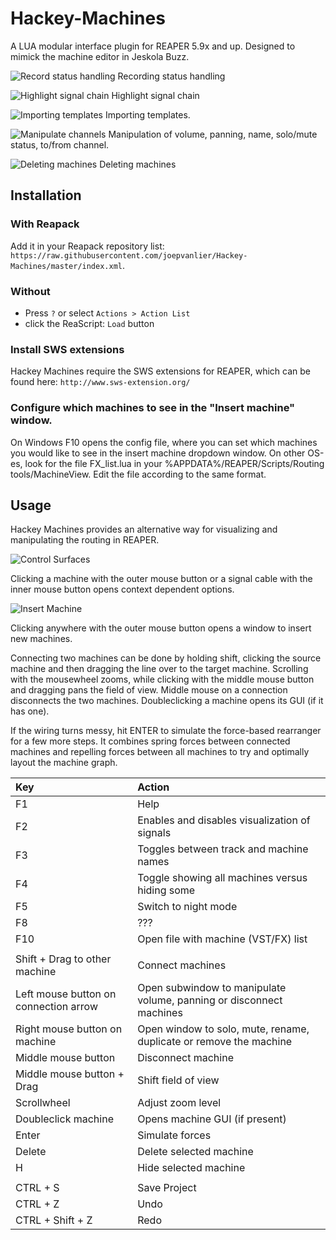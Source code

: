 # Hackey-Machines
A LUA modular interface plugin for REAPER 5.9x and up. Designed to mimick the machine editor in Jeskola Buzz.

![Record status handling](https://i.imgur.com/S2ZVhti.gif)
Recording status handling

![Highlight signal chain](https://i.imgur.com/llYLrCr.gif)
Highlight signal chain

![Importing templates](https://i.imgur.com/WaQWCRC.gif)
Importing templates.

![Manipulate channels](https://i.imgur.com/jKxfOnN.gif)
Manipulation of volume, panning, name, solo/mute status, to/from channel.

![Deleting machines](https://i.imgur.com/bUEdAUR.gif)
Deleting machines

## Installation
### With Reapack
Add it in your Reapack repository list: `https://raw.githubusercontent.com/joepvanlier/Hackey-Machines/master/index.xml`.

### Without
- Press `?` or select `Actions > Action List`
- click the ReaScript: `Load` button

### Install SWS extensions
Hackey Machines require the SWS extensions for REAPER, which can be found here: `http://www.sws-extension.org/`

### Configure which machines to see in the "Insert machine" window.
On Windows F10 opens the config file, where you can set which machines you would like to see in the insert machine dropdown window.
On other OS-es, look for the file FX_list.lua in your %APPDATA%/REAPER/Scripts/Routing tools/MachineView. Edit the file according to the same format.

## Usage
Hackey Machines provides an alternative way for visualizing and manipulating the routing in REAPER.

![Control Surfaces](https://i.imgur.com/VXhQdzy.png)

Clicking a machine with the outer mouse button or a signal cable with the inner mouse button opens context dependent options.


![Insert Machine](https://i.imgur.com/lQ5DTvu.png)

Clicking anywhere with the outer mouse button opens a window to insert new machines.


Connecting two machines can be done by holding shift, clicking the source machine and then dragging the line over to the target machine. Scrolling with the mousewheel zooms, while clicking with the middle mouse button and dragging pans the field of view. Middle mouse on a connection disconnects the two machines. Doubleclicking a machine opens its GUI (if it has one).


If the wiring turns messy, hit ENTER to simulate the force-based rearranger for a few more steps. It combines spring forces between connected machines and repelling forces between all machines to try and optimally layout the machine graph.

  | Key                                   | Action                                                                |
  |:--------------------------------------|:----------------------------------------------------------------------|
  | F1                                    | Help                                                                  |
  | F2                                    | Enables and disables visualization of signals                         |
  | F3                                    | Toggles between track and machine names                               |
  | F4                                    | Toggle showing all machines versus hiding some                        |
  | F5                                    | Switch to night mode                                                  |
  | F8 									  | ??? 																  |
  | F10 								  | Open file with machine (VST/FX) list 								  |
  | 									  | 																	  |
  | Shift + Drag to other machine         | Connect machines                                                      |
  | Left mouse button on connection arrow | Open subwindow to manipulate volume, panning or disconnect machines   |
  | Right mouse button on machine         | Open window to solo, mute, rename, duplicate or remove the machine    |
  | Middle mouse button                   | Disconnect machine                                                    |
  | Middle mouse button + Drag            | Shift field of view                                                   |
  | Scrollwheel                           | Adjust zoom level                                                     |
  | Doubleclick machine                   | Opens machine GUI (if present)                                        |
  | Enter                                 | Simulate forces                                                       |
  | Delete 								  | Delete selected machine 											  |
  | H 	 								  | Hide selected machine 												  |
  | 									  | 																	  |
  | CTRL + S 							  | Save Project 														  |
  | CTRL + Z 							  | Undo 																  |
  | CTRL + Shift + Z 					  | Redo 																  |
 
